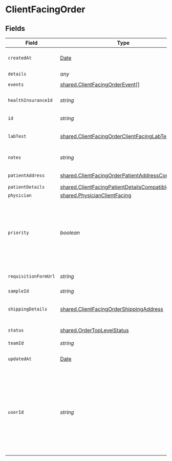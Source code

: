 # ClientFacingOrder


## Fields

| Field                                                                                                                                                       | Type                                                                                                                                                        | Required                                                                                                                                                    | Description                                                                                                                                                 |
| ----------------------------------------------------------------------------------------------------------------------------------------------------------- | ----------------------------------------------------------------------------------------------------------------------------------------------------------- | ----------------------------------------------------------------------------------------------------------------------------------------------------------- | ----------------------------------------------------------------------------------------------------------------------------------------------------------- |
| `createdAt`                                                                                                                                                 | [Date](https://developer.mozilla.org/en-US/docs/Web/JavaScript/Reference/Global_Objects/Date)                                                               | :heavy_check_mark:                                                                                                                                          | When your order was created                                                                                                                                 |
| `details`                                                                                                                                                   | *any*                                                                                                                                                       | :heavy_check_mark:                                                                                                                                          | N/A                                                                                                                                                         |
| `events`                                                                                                                                                    | [shared.ClientFacingOrderEvent](../../../sdk/models/shared/clientfacingorderevent.md)[]                                                                     | :heavy_check_mark:                                                                                                                                          | N/A                                                                                                                                                         |
| `healthInsuranceId`                                                                                                                                         | *string*                                                                                                                                                    | :heavy_minus_sign:                                                                                                                                          | Vital ID of the health insurance.                                                                                                                           |
| `id`                                                                                                                                                        | *string*                                                                                                                                                    | :heavy_check_mark:                                                                                                                                          | The Vital Order ID                                                                                                                                          |
| `labTest`                                                                                                                                                   | [shared.ClientFacingOrderClientFacingLabTest](../../../sdk/models/shared/clientfacingorderclientfacinglabtest.md)                                           | :heavy_check_mark:                                                                                                                                          | The Vital Test associated with the order                                                                                                                    |
| `notes`                                                                                                                                                     | *string*                                                                                                                                                    | :heavy_minus_sign:                                                                                                                                          | Notes associated with the order                                                                                                                             |
| `patientAddress`                                                                                                                                            | [shared.ClientFacingOrderPatientAddressCompatible](../../../sdk/models/shared/clientfacingorderpatientaddresscompatible.md)                                 | :heavy_minus_sign:                                                                                                                                          | Patient Address                                                                                                                                             |
| `patientDetails`                                                                                                                                            | [shared.ClientFacingPatientDetailsCompatible](../../../sdk/models/shared/clientfacingpatientdetailscompatible.md)                                           | :heavy_minus_sign:                                                                                                                                          | Patient Details                                                                                                                                             |
| `physician`                                                                                                                                                 | [shared.PhysicianClientFacing](../../../sdk/models/shared/physicianclientfacing.md)                                                                         | :heavy_minus_sign:                                                                                                                                          | N/A                                                                                                                                                         |
| `priority`                                                                                                                                                  | *boolean*                                                                                                                                                   | :heavy_minus_sign:                                                                                                                                          | Defines whether order is priority or not. Only available for Labcorp. For Labcorp, this corresponds to a STAT order.                                        |
| `requisitionFormUrl`                                                                                                                                        | *string*                                                                                                                                                    | :heavy_minus_sign:                                                                                                                                          | DEPRECATED. Requistion form url.                                                                                                                            |
| `sampleId`                                                                                                                                                  | *string*                                                                                                                                                    | :heavy_minus_sign:                                                                                                                                          | Sample ID                                                                                                                                                   |
| `shippingDetails`                                                                                                                                           | [shared.ClientFacingOrderShippingAddress](../../../sdk/models/shared/clientfacingordershippingaddress.md)                                                   | :heavy_minus_sign:                                                                                                                                          | Shipping Details. For unregistered testkit orders.                                                                                                          |
| `status`                                                                                                                                                    | [shared.OrderTopLevelStatus](../../../sdk/models/shared/ordertoplevelstatus.md)                                                                             | :heavy_minus_sign:                                                                                                                                          | An enumeration.                                                                                                                                             |
| `teamId`                                                                                                                                                    | *string*                                                                                                                                                    | :heavy_check_mark:                                                                                                                                          | Your team id.                                                                                                                                               |
| `updatedAt`                                                                                                                                                 | [Date](https://developer.mozilla.org/en-US/docs/Web/JavaScript/Reference/Global_Objects/Date)                                                               | :heavy_check_mark:                                                                                                                                          | When your order was last updated.                                                                                                                           |
| `userId`                                                                                                                                                    | *string*                                                                                                                                                    | :heavy_check_mark:                                                                                                                                          | User id returned by vital create user request. This id should be stored in your database against the user and used for all interactions with the vital api. |